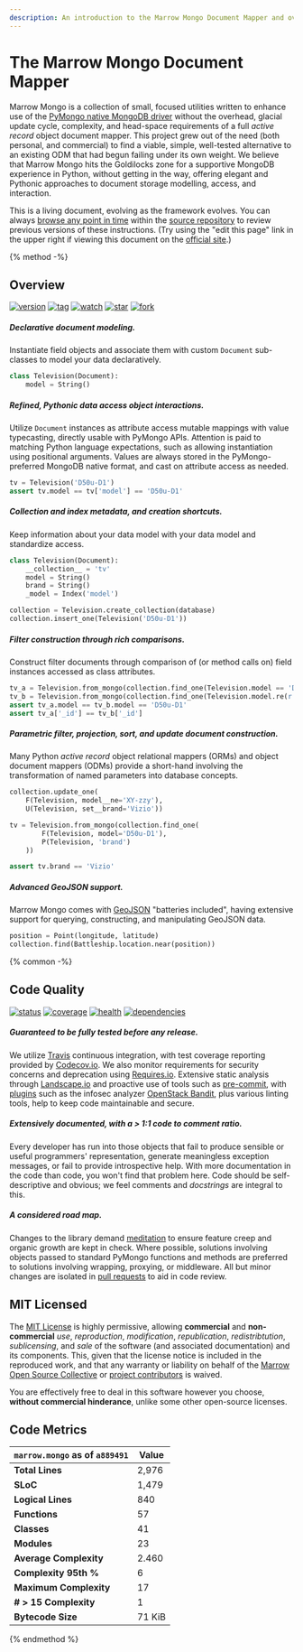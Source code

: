 ```yaml
---
description: An introduction to the Marrow Mongo Document Mapper and overview of features.
---
```

# The Marrow Mongo Document Mapper

Marrow Mongo is a collection of small, focused utilities written to enhance use of the [PyMongo native MongoDB driver](http://api.mongodb.com/python/current/) without the overhead, glacial update cycle, complexity, and head-space requirements of a full *active record* object document mapper. This project grew out of the need (both personal, and commercial) to find a viable, simple, well-tested alternative to an existing ODM that had begun failing under its own weight. We believe that Marrow Mongo hits the Goldilocks zone for a supportive MongoDB experience in Python, without getting in the way, offering elegant and Pythonic approaches to document storage modelling, access, and interaction.

This is a living document, evolving as the framework evolves.  You can always [browse any point in time](https://github.com/marrow/mongo/commits/book) within the [source repository](https://github.com/marrow/mongo/tree/book) to review previous versions of these instructions. (Try using the "edit this page" link in the upper right if viewing this document on the [official site](https://mongo.webcore.io/).)


{% method -%}
## Overview

[![version](http://img.shields.io/pypi/v/marrow.mongo.svg?style=flat "Latest version.")](https://pypi.python.org/pypi/marrow.mongo) 
[![tag](https://img.shields.io/github/tag/marrow/mongo.svg "Latest tag.")](https://github.com/marrow/mongo/releases/latest) 
[![watch](https://img.shields.io/github/watchers/marrow/mongo.svg?style=social&label=Watch "Subscribe to project activity on Github.")](https://github.com/marrow/mongo/subscription)
[![star](https://img.shields.io/github/stars/marrow/mongo.svg?style=social&label=Star "Star this project on Github.")](https://github.com/marrow/mongo/subscription)
[![fork](https://img.shields.io/github/forks/marrow/mongo.svg?style=social&label=Fork "Fork this project on Github.")](https://github.com/marrow/mongo/fork)

##### Declarative document modeling.

Instantiate field objects and associate them with custom `Document` sub-classes to model your data declaratively.

```python
class Television(Document):
	model = String()
```

##### Refined, Pythonic _data access object_ interactions.

Utilize `Document` instances as attribute access mutable mappings with value typecasting, directly usable with PyMongo APIs. Attention is paid to matching Python language expectations, such as allowing instantiation using positional arguments. Values are always stored in the PyMongo-preferred MongoDB native format, and cast on attribute access as needed.

```python
tv = Television('D50u-D1')
assert tv.model == tv['model'] == 'D50u-D1'
```

##### Collection and index metadata, and creation shortcuts.

Keep information about your data model with your data model and standardize access.

```python
class Television(Document):
	__collection__ = 'tv'
	model = String()
	brand = String()
	_model = Index('model')

collection = Television.create_collection(database)
collection.insert_one(Television('D50u-D1'))
```

##### Filter construction through rich comparisons.

Construct filter documents through comparison of (or method calls on) field instances accessed as class attributes.

```python
tv_a = Television.from_mongo(collection.find_one(Television.model == 'D50u-D1'))
tv_b = Television.from_mongo(collection.find_one(Television.model.re(r'^D50\w')))
assert tv_a.model == tv_b.model == 'D50u-D1'
assert tv_a['_id'] == tv_b['_id']
```

##### Parametric filter, projection, sort, and update document construction.

Many Python _active record_ object relational mappers (ORMs) and object document mappers (ODMs) provide a short-hand involving the transformation of named parameters into database concepts.

```python
collection.update_one(
	F(Television, model__ne='XY-zzy'),
	U(Television, set__brand='Vizio'))

tv = Television.from_mongo(collection.find_one(
		F(Television, model='D50u-D1'),
		P(Television, 'brand')
	))

assert tv.brand == 'Vizio'
```

##### Advanced GeoJSON support.

Marrow Mongo comes with [GeoJSON](http://geojson.org) "batteries included", having extensive support for querying, constructing, and manipulating GeoJSON data.

```python
position = Point(longitude, latitude)
collection.find(Battleship.location.near(position))
```


{% common -%}
## Code Quality

[![status](http://img.shields.io/travis/marrow/mongo/master.svg?style=flat "Release build status.")](https://travis-ci.org/marrow/mongo/branches) 
[![coverage](http://img.shields.io/codecov/c/github/marrow/mongo/master.svg?style=flat "Release test coverage.")](https://codecov.io/github/marrow/mongo?branch=master) 
[![health](https://landscape.io/github/marrow/mongo/master/landscape.svg?style=flat "Release code health.")](https://landscape.io/github/marrow/mongo/master) 
[![dependencies](https://img.shields.io/requires/github/marrow/mongo.svg "Status of release dependencies.")](https://requires.io/github/marrow/mongo/requirements/?branch=master)

##### Guaranteed to be fully tested before any release.

We utilize [Travis](https://travis-ci.org/marrow/mongo/) continuous integration, with test coverage reporting provided by [Codecov.io](https://codecov.io/gh/marrow/mongo/). We also monitor requirements for security concerns and deprecation using [Requires.io](https://requires.io/github/marrow/mongo/requirements/?branch=master). Extensive static analysis through [Landscape.io](https://landscape.io/marrow/mongo/) and proactive use of tools such as [pre-commit](http://pre-commit.com), with [plugins](https://github.com/marrow/mongo/blob/develop/.pre-commit-config.yaml) such as the infosec analyzer [OpenStack Bandit](https://wiki.openstack.org/wiki/Security/Projects/Bandit), plus various linting tools, help to keep code maintainable and secure.

##### Extensively documented, with a > 1:1 code to comment ratio.

Every developer has run into those objects that fail to produce sensible or useful programmers' representation, generate meaningless exception messages, or fail to provide introspective help. With more documentation in the code than code, you won't find that problem here. Code should be self-descriptive and obvious; we feel comments and _docstrings_ are integral to this.

##### A considered road map.

Changes to the library demand [meditation](https://github.com/marrow/mongo/projects) to ensure feature creep and organic growth are kept in check. Where possible, solutions involving objects passed to standard PyMongo functions and methods are preferred to solutions involving wrapping, proxying, or middleware. All but minor changes are isolated in [pull requests](https://github.com/marrow/mongo/pulls) to aid in code review.

## MIT Licensed

The [MIT License](license.md) is highly permissive, allowing **commercial** and **non-commercial** _use_, _reproduction_, _modification_, _republication_, _redistribtution_, _sublicensing_, and _sale_ of the software (and associated documentation) and its components. This, given that the license notice is included in the reproduced work, and that any warranty or liability on behalf of the [Marrow Open Source Collective](https://github.com/marrow/) or [project contributors](https://github.com/marrow/mongo/graphs/contributors) is waived.

You are effectively free to deal in this software however you choose, **without commercial hinderance**, unlike some other open-source licenses.

## Code Metrics

| `marrow.mongo` as of `a889491` | Value |
| --- | --- |
| **Total Lines** | 2,976 |
| **SLoC** | 1,479 |
| **Logical Lines** | 840 |
| **Functions** | 57 |
| **Classes** | 41 |
| **Modules** | 23 |
| **Average Complexity** | 2.460 |
| **Complexity 95th %** | 6 |
| **Maximum Complexity** | 17 |
| **# > 15 Complexity** | 1 |
| **Bytecode Size** | 71 KiB |

{% endmethod %}
